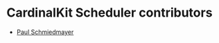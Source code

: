 <!--
                  
#
# This source file is part of the CardinalKit open source project
#
# SPDX-FileCopyrightText: 2022 Stanford University and the project authors (see CONTRIBUTORS.md)
#
# SPDX-License-Identifier: MIT
# 
             
-->

CardinalKit Scheduler contributors
====================

* [Paul Schmiedmayer](https://github.com/PSchmiedmayer)
